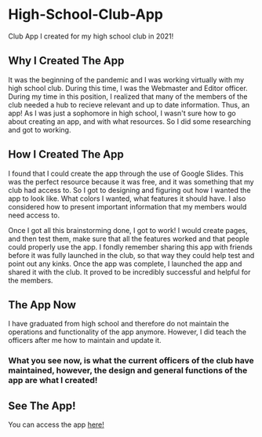 # High-School-Club-App
Club App I created for my high school club in 2021!

## Why I Created The App
It was the beginning of the pandemic and I was working virtually with my high school club. During this time, I was the Webmaster and Editor officer. During my time in this position,
I realized that many of the members of the club needed a hub to recieve relevant and up to date information. Thus, an app! As I was just a sophomore in high school,
I wasn't sure how to go about creating an app, and with what resources. So I did some researching and got to working. 


## How I Created The App

I found that I could create the app through the use of Google Slides. This was the perfect resource because it was free, and it was something that my club had access to.
So I got to designing and figuring out how I wanted the app to look like. What colors I wanted, what features it should have. I also considered how to present important information
that my members would need access to. 

Once I got all this brainstorming done, I got to work! I would create pages, and then test them, make sure that all the features worked and that people could properly use the app. 
I fondly remember sharing this app with friends before it was fully launched in the club, so that way they could help test and point out any kinks. Once the app was complete, I launched the app and shared it with the club. It proved to be incredibly successful and helpful for the members. 

## The App Now

I have graduated from high school and therefore do not maintain the operations and functionality of the app anymore. However, I did teach the officers after me how to maintain and update it. 

### What you see now, is what the current officers of the club have maintained, however, the design and general functions of the app are what I created!


## See The App!

You can access the app [here!](https://docs.google.com/presentation/d/e/2PACX-1vRdPc1b9i_RT-9XYHWpeGLOHpfWV-9Wme-RjfaftgoIkfkgky-_jM7wlfXv1HswCGck0xmwPh3Elmrr/pub?start=false&loop=false&delayms=3000&rm=minimal&slide=id.g8fb34f8c97_0_80)

